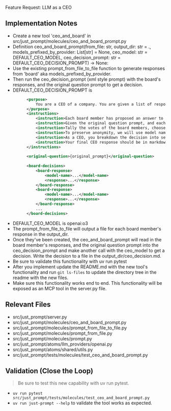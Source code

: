 Feature Request: LLM as a CEO

## Implementation Notes

- Create a new tool 'ceo_and_board' in src/just_prompt/molecules/ceo_and_board_prompt.py
- Definition ceo_and_board_prompt(from_file: str, output_dir: str = ., models_prefixed_by_provider: List[str] = None, ceo_model: str = DEFAULT_CEO_MODEL, ceo_decision_prompt: str = DEFAULT_CEO_DECISION_PROMPT) -> None:
- Use the existing prompt_from_file_to_file function to generate responses from 'board' aka models_prefixed_by_provider.
- Then run the ceo_decision_prompt (xml style prompt) with the board's responses, and the original question prompt to get a decision.
- DEFAULT_CEO_DECISION_PROMPT is
  ```xml
        <purpose>
            You are a CEO of a company. You are given a list of responses from your board of directors. Your job is to take in the original question prompt, and each of the board members' responses, and choose the best direction for your company.
        </purpose>
        <instructions>
            <instruction>Each board member has proposed an answer to the question posed in the prompt.</instruction>
            <instruction>Given the original question prompt, and each of the board members' responses, choose the best answer.</instruction>
            <instruction>Tally the votes of the board members, choose the best direction, and explain why you chose it.</instruction>
            <instruction>To preserve anonymity, we will use model names instead of real names of your board members. When responding, use the model names in your response.</instruction>
            <instruction>As a CEO, you breakdown the decision into several categories including: risk, reward, timeline, and resources. In addition to these guiding categories, you also consider the board members' expertise and experience. As a bleeding edge CEO, you also invent new dimensions of decision making to help you make the best decision for your company.</instruction>
            <instruction>Your final CEO response should be in markdown format with a comprehensive explanation of your decision. Start the top of the file with a title that says "CEO Decision", include a table of contents, briefly describe the question/problem at hand then dive into several sections. One of your first sections should be a quick summary of your decision, then breakdown each of the boards decisions into sections with your commentary on each. Where we lead into your decision with the categories of your decision making process, and then we lead into your final decision.</instruction>
        </instructions>
        
        <original-question>{original_prompt}</original-question>
        
        <board-decisions>
            <board-response>
                <model-name>...</model-name>
                <response>...</response>
            </board-response>
            <board-response>
                <model-name>...</model-name>
                <response>...</response>
            </board-response>
            ...
        </board-decisions>
    ```
- DEFAULT_CEO_MODEL is openai:o3
- The prompt_from_file_to_file will output a file for each board member's response in the output_dir.
- Once they've been created, the ceo_and_board_prompt will read in the board member's responses, and the original question prompt into the ceo_decision_prompt and make another call with the ceo_model to get a decision. Write the decision to a file in the output_dir/ceo_decision.md.
- Be sure to validate this functionality with uv run pytest <path-to-test-file>
- After you implement update the README.md with the new tool's functionality and run `git ls-files` to update the directory tree in the readme with the new files.
- Make sure this functionality works end to end. This functionality will be exposed as an MCP tool in the server.py file.

## Relevant Files
- src/just_prompt/server.py
- src/just_prompt/molecules/ceo_and_board_prompt.py
- src/just_prompt/molecules/prompt_from_file_to_file.py
- src/just_prompt/molecules/prompt_from_file.py
- src/just_prompt/molecules/prompt.py
- src/just_prompt/atoms/llm_providers/openai.py
- src/just_prompt/atoms/shared/utils.py
- src/just_prompt/tests/molecules/test_ceo_and_board_prompt.py

## Validation (Close the Loop)
> Be sure to test this new capability with uv run pytest.

- `uv run pytest src/just_prompt/tests/molecules/test_ceo_and_board_prompt.py`
- `uv run just-prompt --help` to validate the tool works as expected.